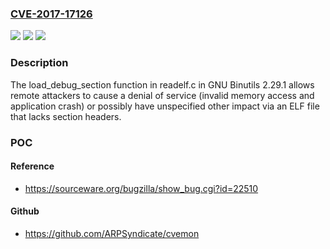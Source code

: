 ### [CVE-2017-17126](https://cve.mitre.org/cgi-bin/cvename.cgi?name=CVE-2017-17126)
![](https://img.shields.io/static/v1?label=Product&message=n%2Fa&color=blue)
![](https://img.shields.io/static/v1?label=Version&message=n%2Fa&color=blue)
![](https://img.shields.io/static/v1?label=Vulnerability&message=n%2Fa&color=brighgreen)

### Description

The load_debug_section function in readelf.c in GNU Binutils 2.29.1 allows remote attackers to cause a denial of service (invalid memory access and application crash) or possibly have unspecified other impact via an ELF file that lacks section headers.

### POC

#### Reference
- https://sourceware.org/bugzilla/show_bug.cgi?id=22510

#### Github
- https://github.com/ARPSyndicate/cvemon

